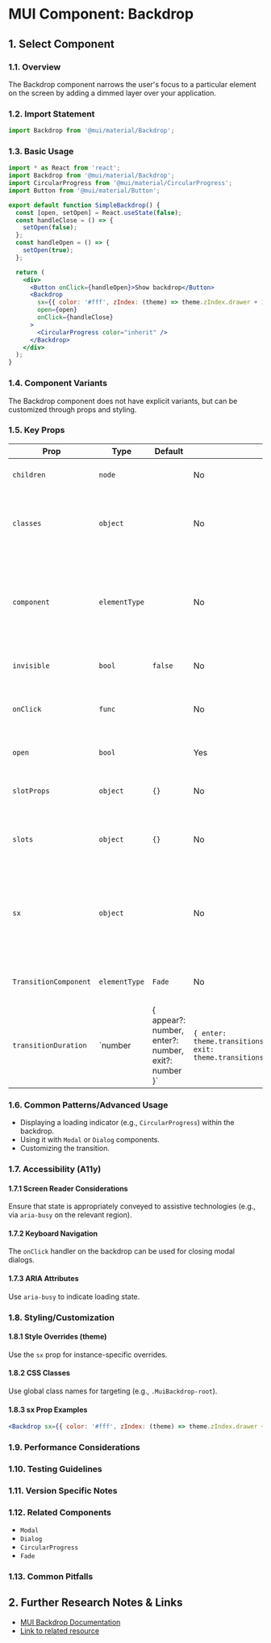 # MUI Component: Backdrop

## 1. Select Component

### 1.1. Overview
The Backdrop component narrows the user's focus to a particular element on the screen by adding a dimmed layer over your application.

### 1.2. Import Statement
```jsx
import Backdrop from '@mui/material/Backdrop';
```

### 1.3. Basic Usage
```jsx
import * as React from 'react';
import Backdrop from '@mui/material/Backdrop';
import CircularProgress from '@mui/material/CircularProgress';
import Button from '@mui/material/Button';

export default function SimpleBackdrop() {
  const [open, setOpen] = React.useState(false);
  const handleClose = () => {
    setOpen(false);
  };
  const handleOpen = () => {
    setOpen(true);
  };

  return (
    <div>
      <Button onClick={handleOpen}>Show backdrop</Button>
      <Backdrop
        sx={{ color: '#fff', zIndex: (theme) => theme.zIndex.drawer + 1 }}
        open={open}
        onClick={handleClose}
      >
        <CircularProgress color="inherit" />
      </Backdrop>
    </div>
  );
}
```

### 1.4. Component Variants
The Backdrop component does not have explicit variants, but can be customized through props and styling.

### 1.5. Key Props
| Prop | Type | Default | Required | Description |
|------|------|---------|----------|-------------|
| `children` | `node` |  | No | The content of the component. |
| `classes` | `object` |  | No | Override or extend the styles applied to the component. |
| `component` | `elementType` |  | No | The component used for the root node. Either a string to use an HTML element or a component. |
| `invisible` | `bool` | `false` | No | If `true`, the backdrop is invisible. |
| `onClick` | `func` |  | No | Callback fired when the component is clicked. |
| `open` | `bool` |  | Yes | If `true`, the component is shown. |
| `slotProps` | `object` | `{}` | No | The props used for each slot inside. |
| `slots` | `object` | `{}` | No | The components used for each slot inside. |
| `sx` | `object` |  | No | The system prop that allows defining system overrides as well as additional CSS styles. |
| `TransitionComponent` | `elementType` | `Fade` | No | The component used for the transition. |
| `transitionDuration` | `number | { appear?: number, enter?: number, exit?: number }` | `{ enter: theme.transitions.duration.enteringScreen, exit: theme.transitions.duration.leavingScreen }` | No | The duration for the transition, in milliseconds. |

### 1.6. Common Patterns/Advanced Usage
- Displaying a loading indicator (e.g., `CircularProgress`) within the backdrop.
- Using it with `Modal` or `Dialog` components.
- Customizing the transition.

### 1.7. Accessibility (A11y)
#### 1.7.1 Screen Reader Considerations
Ensure that state is appropriately conveyed to assistive technologies (e.g., via `aria-busy` on the relevant region).
#### 1.7.2 Keyboard Navigation
The `onClick` handler on the backdrop can be used for closing modal dialogs.
#### 1.7.3 ARIA Attributes
Use `aria-busy` to indicate loading state.

### 1.8. Styling/Customization
#### 1.8.1 Style Overrides (theme)
Use the `sx` prop for instance-specific overrides.
#### 1.8.2 CSS Classes
Use global class names for targeting (e.g., `.MuiBackdrop-root`).
#### 1.8.3 sx Prop Examples
```jsx
<Backdrop sx={{ color: '#fff', zIndex: (theme) => theme.zIndex.drawer + 1 }}>
```

### 1.9. Performance Considerations
<!-- Placeholder for performance optimization tips -->

### 1.10. Testing Guidelines
<!-- Placeholder for testing guidelines -->

### 1.11. Version Specific Notes
<!-- Placeholder for version specific notes -->

### 1.12. Related Components
- `Modal`
- `Dialog`
- `CircularProgress`
- `Fade`

### 1.13. Common Pitfalls
<!-- Placeholder for common pitfalls -->

## 2. Further Research Notes & Links
- [MUI Backdrop Documentation](https://mui.com/material-ui/react-backdrop/)
- [Link to related resource](https://example.com)